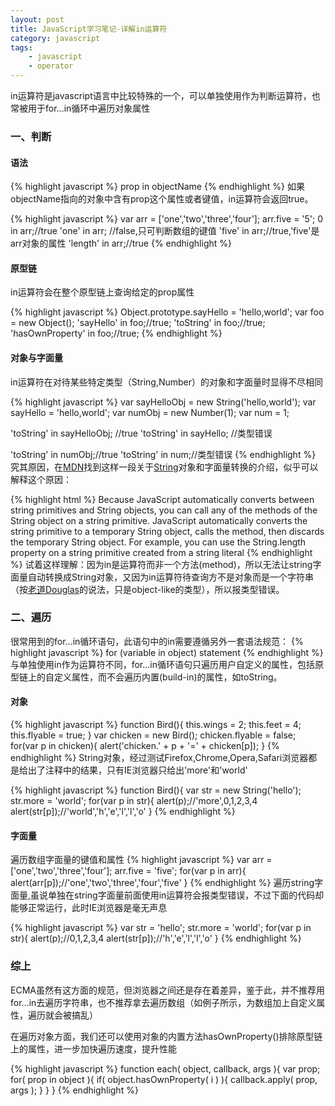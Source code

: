 ```yaml
---
layout: post
title: JavaScript学习笔记-详解in运算符
category: javascript
tags:
    - javascript
    - operator
---
```


in运算符是javascript语言中比较特殊的一个，可以单独使用作为判断运算符，也常被用于for...in循环中遍历对象属性

### 一、判断

#### 语法

{% highlight javascript %}
prop in objectName
{% endhighlight %}
如果objectName指向的对象中含有prop这个属性或者键值，in运算符会返回true。

{% highlight javascript %}
var arr = ['one','two','three','four'];
arr.five = '5';
0 in arr;//true
'one' in arr; //false,只可判断数组的键值
'five' in arr;//true,'five'是arr对象的属性
'length' in arr;//true
{% endhighlight %}

#### 原型链

in运算符会在整个原型链上查询给定的prop属性

{% highlight javascript %}
Object.prototype.sayHello = 'hello,world';
var foo = new Object();
'sayHello' in foo;//true;
'toString' in foo;//true;
'hasOwnProperty' in foo;//true;
{% endhighlight %}

#### 对象与字面量

in运算符在对待某些特定类型（String,Number）的对象和字面量时显得不尽相同

{% highlight javascript %}
var sayHelloObj = new String('hello,world');
var sayHello = 'hello,world';
var numObj = new Number(1);
var num = 1;

'toString' in sayHelloObj; //true
'toString' in sayHello; //类型错误

'toString' in numObj;//true
'toString' in num;//类型错误
{% endhighlight %}
究其原因，在<a href="https://developer.mozilla.org/" target="_blank">MDN</a>找到这样一段关于<a href="https://developer.mozilla.org/en/JavaScript/Reference/Global_Objects/String" target="_blank">String</a>对象和字面量转换的介绍，似乎可以解释这个原因：

{% highlight html %}
Because JavaScript automatically converts between string primitives and String objects, you can call any of the methods of the String object on a string primitive. JavaScript automatically converts the string primitive to a temporary String object, calls the method, then discards the temporary String object. For example, you can use the String.length property on a string primitive created from a string literal
{% endhighlight %}
试着这样理解：因为in是运算符而非一个方法(method)，所以无法让string字面量自动转换成String对象，又因为in运算符待查询方不是对象而是一个字符串（按<a href="http://www.crockford.com/" target="_blank">老道Douglas</a>的说法，只是object-like的类型），所以报类型错误。

### 二、遍历

很常用到的for...in循环语句，此语句中的in需要遵循另外一套语法规范：
{% highlight javascript %}
for (variable in object)
statement
{% endhighlight %}
与单独使用in作为运算符不同，for...in循环语句只遍历用户自定义的属性，包括原型链上的自定义属性，而不会遍历内置(build-in)的属性，如toString。

#### 对象

{% highlight javascript %}
function Bird(){
    this.wings = 2;
    this.feet = 4;
    this.flyable = true;
}
var chicken = new Bird();
chicken.flyable = false;
for(var p in chicken){
    alert('chicken.' + p + '=' + chicken[p]);
}
{% endhighlight %}
String对象，经过测试Firefox,Chrome,Opera,Safari浏览器都是给出了注释中的结果，只有IE浏览器只给出'more'和'world'

{% highlight javascript %}
function Bird(){
var str = new String('hello');
str.more = 'world';
for(var p in str){
    alert(p);//'more',0,1,2,3,4
    alert(str[p]);//'world','h','e','l','l','o'
}
{% endhighlight %}

#### 字面量

遍历数组字面量的键值和属性
{% highlight javascript %}
var arr = ['one','two','three','four'];
arr.five = 'five';
for(var p in arr){
    alert(arr[p]);//'one','two','three','four','five'
}
{% endhighlight %}
遍历string字面量,虽说单独在string字面量前面使用in运算符会报类型错误，不过下面的代码却能够正常运行，此时IE浏览器是毫无声息

{% highlight javascript %}
var str = 'hello';
str.more = 'world';
for(var p in str){
    alert(p);//0,1,2,3,4
    alert(str[p]);//'h','e','l','l','o'
}
{% endhighlight %}

### 综上

ECMA虽然有这方面的规范，但浏览器之间还是存在着差异，鉴于此，并不推荐用for...in去遍历字符串，也不推荐拿去遍历数组（如例子所示，为数组加上自定义属性，遍历就会被搞乱）

在遍历对象方面，我们还可以使用对象的内置方法hasOwnProperty()排除原型链上的属性，进一步加快遍历速度，提升性能

{% highlight javascript %}
function each( object, callback, args ){
    var prop;
    for( prop in object ){
        if( object.hasOwnProperty( i ) ){
            callback.apply( prop, args );
        }
    }
}
{% endhighlight %}
